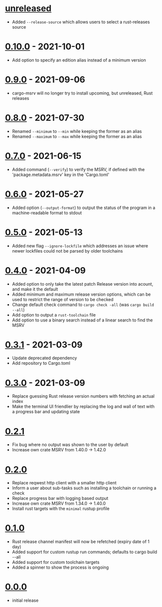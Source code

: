 # [unreleased]

* Added `--release-source` which allows users to select a rust-releases source

[unreleased]: https://github.com/foresterre/cargo-msrv/compare/v0.10.0...HEAD

# [0.10.0] - 2021-10-01

* Add option to specify an edition alias instead of a minimum version

[0.10.0]: https://github.com/foresterre/cargo-msrv/compare/v0.9.0...v0.10.0

# [0.9.0] - 2021-09-06

* cargo-msrv will no longer try to install upcoming, but unreleased, Rust releases

[0.9.0]: https://github.com/foresterre/cargo-msrv/compare/v0.8.0...v0.9.0

# [0.8.0] - 2021-07-30

* Renamed `--minimum` to `--min` while keeping the former as an alias
* Renamed `--maximum` to `--max` while keeping the former as an alias 

[0.8.0]: https://github.com/foresterre/cargo-msrv/compare/v0.7.0...v0.8.0

# [0.7.0] - 2021-06-15

* Added command (`--verify`) to verify the MSRV, if defined with the 'package.metadata.msrv' key in the 'Cargo.toml'

[0.7.0]: https://github.com/foresterre/cargo-msrv/compare/v0.6.0...v0.7.0

# [0.6.0] - 2021-05-27

* Added option (`--output-format`) to output the status of the program in a machine-readable format to stdout

[0.6.0]: https://github.com/foresterre/cargo-msrv/compare/v0.5.0...v0.6.0

# [0.5.0] - 2021-05-13

* Added new flag `--ignore-lockfile` which addresses an issue where newer lockfiles could not be parsed by older toolchains

[0.5.0]: https://github.com/foresterre/cargo-msrv/compare/v0.4.0...v0.5.0

# [0.4.0] - 2021-04-09

* Added option to only take the latest patch Release version into acount, and make it the default
* Added minimum and maximum release version options, which can be used to restrict the range of version to be checked
* Change default check command to `cargo check -all` (was `cargo build --all`)
* Add option to output a `rust-toolchain` file
* Add option to use a binary search instead of a linear search to find the MSRV

[0.4.0]: https://github.com/foresterre/cargo-msrv/compare/v0.3.1...v0.4.0

# [0.3.1] - 2021-03-09

* Update deprecated dependency
* Add repository to Cargo.toml

[0.3.1]: https://github.com/foresterre/cargo-msrv/compare/v0.3.0...v0.3.1

# [0.3.0] - 2021-03-09

* Replace guessing Rust release version numbers with fetching an actual index
* Make the terminal UI friendlier by replacing the log and wall of text with a progress bar and updating state

[0.3.0]: https://github.com/foresterre/cargo-msrv/compare/v0.2.1...v0.3.0

# [0.2.1]

* Fix bug where no output was shown to the user by default
* Increase own crate MSRV from 1.40.0 -> 1.42.0

[0.2.1]: https://github.com/foresterre/cargo-msrv/compare/v0.2.0...v0.2.1

# [0.2.0]

* Replace reqwest http client with a smaller http client
* Inform a user about sub-tasks such as installing a toolchain or running a check
* Replace progress bar with logging based output
* Increase own crate MSRV from 1.34.0 -> 1.40.0
* Install rust targets with the `minimal` rustup profile

[0.2.0]: https://github.com/foresterre/cargo-msrv/compare/v0.1.0...v0.2.0

# [0.1.0]

* Rust release channel manifest will now be refetched (expiry date of 1 day)
* Added support for custom rustup run commands; defaults to cargo build --all
* Added support for custom toolchain targets
* Added a spinner to show the process is ongoing

[0.1.0]: https://github.com/foresterre/cargo-msrv/compare/v0.0.0...v0.1.0

# [0.0.0]

* initial release

[0.0.0]: https://github.com/foresterre/cargo-msrv/releases/tag/v0.0.0
